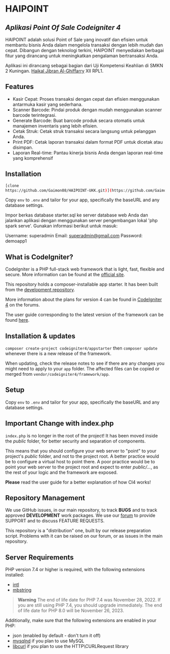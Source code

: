 # HAIPOINT

## _Aplikasi Point Of Sale Codeigniter 4_
HAIPOINT adalah solusi Point of Sale yang inovatif dan efisien untuk membantu bisnis Anda dalam mengelola transaksi dengan lebih mudah dan cepat. Dibangun dengan teknologi terkini, HAIPOINT menyediakan berbagai fitur yang dirancang untuk meningkatkan pengalaman bertransaksi Anda.

Aplikasi ini dirancang sebagai bagian dari Uji Kompetensi Keahlian di SMKN 2 Kuningan.
[Haikal Jibran Al-Ghiffarry](https://haikaldiscoveries.my.id/#hero) XII RPL1.

## Features

- Kasir Cepat: Proses transaksi dengan cepat dan efisien menggunakan antarmuka kasir yang sederhana.
- Scanner Barcode: Pindai produk dengan mudah menggunakan scanner barcode terintegrasi.
- Generate Barcode: Buat barcode produk secara otomatis untuk manajemen inventaris yang lebih efisien.
- Cetak Struk: Cetak struk transaksi secara langsung untuk pelanggan Anda.
- Print PDF: Cetak laporan transaksi dalam format PDF untuk dicetak atau disimpan.
- Laporan Real-time: Pantau kinerja bisnis Anda dengan laporan real-time yang komprehensif

## Installation

```sh
[clone
https://github.com/Gaimon08/HAIPOINT-UKK.git)](https://github.com/Gaimon08/HAIPOINT-UKK.git
```  

Copy `env` to `.env` and tailor for your app, specifically the baseURL
and any database settings.

Impor berkas database starter.sql ke server database web Anda dan jalankan aplikasi dengan menggunakan server pengembangan lokal 'php spark serve'. 
Gunakan informasi berikut untuk masuk:

Username: superadmin
Email: superadmin@gmail.com
Password: demoapp1

## What is CodeIgniter?

CodeIgniter is a PHP full-stack web framework that is light, fast, flexible and secure.
More information can be found at the [official site](https://codeigniter.com).

This repository holds a composer-installable app starter.
It has been built from the
[development repository](https://github.com/codeigniter4/CodeIgniter4).

More information about the plans for version 4 can be found in [CodeIgniter 4](https://forum.codeigniter.com/forumdisplay.php?fid=28) on the forums.

The user guide corresponding to the latest version of the framework can be found
[here](https://codeigniter4.github.io/userguide/).

## Installation & updates

`composer create-project codeigniter4/appstarter` then `composer update` whenever
there is a new release of the framework.

When updating, check the release notes to see if there are any changes you might need to apply
to your `app` folder. The affected files can be copied or merged from
`vendor/codeigniter4/framework/app`.

## Setup

Copy `env` to `.env` and tailor for your app, specifically the baseURL
and any database settings.

## Important Change with index.php

`index.php` is no longer in the root of the project! It has been moved inside the *public* folder,
for better security and separation of components.

This means that you should configure your web server to "point" to your project's *public* folder, and
not to the project root. A better practice would be to configure a virtual host to point there. A poor practice would be to point your web server to the project root and expect to enter *public/...*, as the rest of your logic and the
framework are exposed.

**Please** read the user guide for a better explanation of how CI4 works!

## Repository Management

We use GitHub issues, in our main repository, to track **BUGS** and to track approved **DEVELOPMENT** work packages.
We use our [forum](http://forum.codeigniter.com) to provide SUPPORT and to discuss
FEATURE REQUESTS.

This repository is a "distribution" one, built by our release preparation script.
Problems with it can be raised on our forum, or as issues in the main repository.

## Server Requirements

PHP version 7.4 or higher is required, with the following extensions installed:

- [intl](http://php.net/manual/en/intl.requirements.php)
- [mbstring](http://php.net/manual/en/mbstring.installation.php)

> **Warning**
> The end of life date for PHP 7.4 was November 28, 2022. If you are
> still using PHP 7.4, you should upgrade immediately. The end of life date
> for PHP 8.0 will be November 26, 2023.

Additionally, make sure that the following extensions are enabled in your PHP:

- json (enabled by default - don't turn it off)
- [mysqlnd](http://php.net/manual/en/mysqlnd.install.php) if you plan to use MySQL
- [libcurl](http://php.net/manual/en/curl.requirements.php) if you plan to use the HTTP\CURLRequest library
